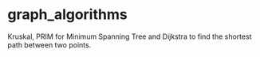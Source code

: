 # graph_algorithms
Kruskal, PRIM for Minimum Spanning Tree and Dijkstra to find the shortest path between two points.
